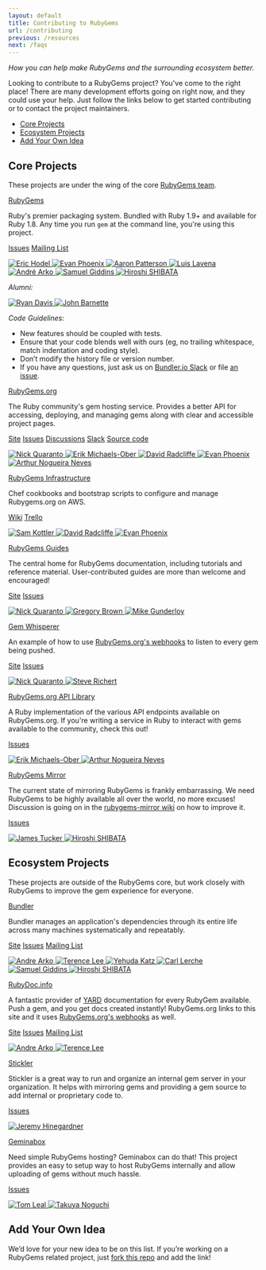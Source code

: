 ```yaml
---
layout: default
title: Contributing to RubyGems
url: /contributing
previous: /resources
next: /faqs
---
```


<em class="t-gray">How you can help make RubyGems and the surrounding ecosystem better.</em>

Looking to contribute to a RubyGems project? You've come to the right place!
There are many development efforts going on right now, and they could use
your help. Just follow the links below to get started contributing or to contact the
project maintainers.

* [Core Projects](#core-projects)
* [Ecosystem Projects](#ecosystem-projects)
* [Add Your Own Idea](#add-your-own-idea)

Core Projects
-------------

These projects are under the wing of the core [RubyGems team](https://github.com/rubygems/).

<a class="project__name is-first" href="https://github.com/rubygems/rubygems">RubyGems</a>

Ruby's premier packaging system. Bundled with Ruby 1.9+ and available for Ruby 1.8. Any time you run
`gem` at the command line, you're using this project.

<div class="project__links">
  <a class="project__link t-link" href="https://github.com/rubygems/rubygems/issues">Issues</a>
  <a class="project__link t-link" href="https://groups.google.com/forum/#!forum/rubygems-developers">Mailing List</a>
</div>

<p class="avatars">
  <a href="https://github.com/drbrain">
    <img src="https://secure.gravatar.com/avatar/58479f76374a3ba3c69b9804163f39f4?s=32" title="Eric Hodel">
  </a>
  <a href="https://github.com/evanphx">
    <img src="https://secure.gravatar.com/avatar/540cb3b3712ffe045113cb03bab616a2?s=32" title="Evan Phoenix">
  </a>
  <a href="https://github.com/tenderlove">
    <img src="https://secure.gravatar.com/avatar/f29327647a9cff5c69618bae420792ea?s=32" title="Aaron Patterson">
  </a>
  <a href="https://github.com/luislavena">
    <img src="https://secure.gravatar.com/avatar/e7cff3cfd41c495e1012227d7dc24202?s=32" title="Luis Lavena">
  </a>
  <a href="https://github.com/indirect">
    <img src="https://secure.gravatar.com/avatar/4c3ed917e59156a36212d48155831482?s=32" title="André Arko">
  </a>
  <a href="https://github.com/segiddins">
    <img src="https://secure.gravatar.com/avatar/4d6be90af74894fd132fb06dacec04d7?s=32" title="Samuel Giddins">
  </a>
  <a href="https://github.com/hsbt">
    <img src="https://secure.gravatar.com/avatar/f2748d34b03ed11330f2a2218904eb2d?s=32" title="Hiroshi SHIBATA">
  </a>
</p>

<em class="t-gray t-uppercase">Alumni:</em>

<p class="avatars">
  <a href="https://github.com/zenspider">
    <img src="https://secure.gravatar.com/avatar/16c4b19d8670085a428787f8b2438223?s=32" title="Ryan Davis">
  </a>
  <a href="https://github.com/jbarnette">
    <img src="https://secure.gravatar.com/avatar/c237cf537a06b60921c97804679e3b15?s=32" title="John Barnette">
  </a>
</p>

<em class="t-gray t-uppercase">Code Guidelines:</em>

* New features should be coupled with tests.
* Ensure that your code blends well with ours (eg, no trailing whitespace, match indentation and coding style).
* Don’t modify the history file or version number.
* If you have any questions, just ask us on [Bundler.io Slack][slack] or file [an issue][1].

[slack]: https://slack.bundler.io/
[1]: https://github.com/rubygems/rubygems/issues

<a class="project__name" href="https://github.com/rubygems/rubygems.org">RubyGems.org</a>

The Ruby community's gem hosting service. Provides a better API for accessing,
deploying, and managing gems along with clear and accessible project pages.

<div class="project__links">
  <a class="project__link t-link" href="https://rubygems.org">Site</a>
  <a class="project__link t-link" href="https://github.com/rubygems/rubygems.org/issues">Issues</a>
  <a class="project__link t-link" href="https://github.com/rubygems/rubygems.org/discussions/">Discussions</a>
  <a class="project__link t-link" href="http://slack.bundler.io/">Slack</a>
  <a class="project__link t-link" href="https://github.com/rubygems/rubygems.org">Source code</a>
</div>

<p class="avatars">
  <a href="https://github.com/qrush">
    <img src="https://secure.gravatar.com/avatar/eb8975af8e49e19e3dd6b6b84a542e26?s=32" title="Nick Quaranto">
  </a>
  <a href="https://github.com/sferik">
    <img src="https://secure.gravatar.com/avatar/1f74b13f1e5c6c69cb5d7fbaabb1e2cb?s=32" title="Erik Michaels-Ober">
  </a>
  <a href="https://github.com/dwradcliffe">
    <img src="https://secure.gravatar.com/avatar/013fd4dfb0e29744d5f37cf9068ba930?s=32" title="David Radcliffe">
  </a>
  <a href="https://github.com/evanphx">
    <img src="https://secure.gravatar.com/avatar/540cb3b3712ffe045113cb03bab616a2?s=32" title="Evan Phoenix">
  </a>
  <a href="https://github.com/arthurnn">
    <img src="https://secure.gravatar.com/avatar/bd33b5aaf0eb48d67a8145732d8f61a9?s=32" title="Arthur Nogueira Neves">
  </a>
</p>

<a class="project__name" href="https://github.com/rubygems/rubygems-infrastructure">RubyGems Infrastructure</a>

Chef cookbooks and bootstrap scripts to configure and manage Rubygems.org on AWS.

<div class="project__links">
  <a class="project__link t-link" href="https://github.com/rubygems/rubygems-infrastructure/wiki">Wiki</a>
  <a class="project__link t-link" href="https://trello.com/b/cd2HqKnE/infrastructure">Trello</a>
</div>

<p class="avatars">
  <a href="https://github.com/skottler">
    <img src="https://secure.gravatar.com/avatar/ee9182ab4e45d446dfa05c20c341371f?s=32" title="Sam Kottler">
  </a>
  <a href="https://github.com/dwradcliffe">
    <img src="https://secure.gravatar.com/avatar/013fd4dfb0e29744d5f37cf9068ba930?s=32" title="David Radcliffe">
  </a>
  <a href="https://github.com/evanphx">
    <img src="https://secure.gravatar.com/avatar/540cb3b3712ffe045113cb03bab616a2?s=32" title="Evan Phoenix">
  </a>
</p>

<a class="project__name" href="https://github.com/rubygems/guides">RubyGems Guides</a>

The central home for RubyGems documentation, including tutorials and reference material.
User-contributed guides are more than welcome and encouraged!

<div class="project__links">
  <a class="project__link t-link" href="http://guides.rubygems.org">Site</a>
  <a class="project__link t-link" href="https://github.com/rubygems/guides/issues">Issues</a>
</div>

<p class="avatars">
  <a href="https://github.com/qrush">
    <img src="https://secure.gravatar.com/avatar/eb8975af8e49e19e3dd6b6b84a542e26?s=32" title="Nick Quaranto">
  </a>
  <a href="https://github.com/sandal">
    <img src="https://secure.gravatar.com/avatar/31e038e4e9330f6c75ccfd1fca8010ee?s=32" title="Gregory Brown">
  </a>
  <a href="https://github.com/ffmike">
    <img src="https://secure.gravatar.com/avatar/a54251b745d59735ea5e9f0656a5d58d?s=32" title="Mike Gunderloy">
  </a>
</p>

<a class="project__name" href="https://github.com/rubygems/gemwhisperer">Gem Whisperer</a>

An example of how to use [RubyGems.org's
webhooks](http://guides.rubygems.org/rubygems-org-api/#webhook) to listen to every gem being
pushed.

<div class="project__links">
  <a class="project__link t-link" href="http://m.rubygems.org/">Site</a>
  <a class="project__link t-link" href="https://github.com/rubygems/gemwhisperer/issues">Issues</a>
</div>

<p class="avatars">
  <a href="https://github.com/qrush">
    <img src="https://secure.gravatar.com/avatar/eb8975af8e49e19e3dd6b6b84a542e26?s=32" title="Nick Quaranto">
  </a>
  <a href="https://github.com/laserlemon">
    <img src="https://secure.gravatar.com/avatar/0887991a8846577a6aa85433d6ab3ea2?s=32" title="Steve Richert">
  </a>
</p>

<a class="project__name" href="https://github.com/rubygems/gems">RubyGems.org API Library</a>

A Ruby implementation of the various API endpoints available on RubyGems.org.
If you're writing a service in Ruby to interact with gems available to the
community, check this out!

<div class="project__links">
  <a class="project__link t-link" href="https://github.com/rubygems/gems/issues">Issues</a>
</div>

<p class="avatars">
  <a href="https://github.com/sferik">
    <img src="https://secure.gravatar.com/avatar/1f74b13f1e5c6c69cb5d7fbaabb1e2cb?s=32" title="Erik Michaels-Ober">
  </a>
  <a href="https://github.com/arthurnn">
    <img src="https://secure.gravatar.com/avatar/bd33b5aaf0eb48d67a8145732d8f61a9?s=32" title="Arthur Nogueira Neves">
  </a>
</p>

<a class="project__name" href="https://github.com/rubygems/rubygems-mirror">RubyGems Mirror</a>

The current state of mirroring RubyGems is frankly embarrassing. We need
RubyGems to be highly available all over the world, no more excuses! Discussion
is going on in the [rubygems-mirror
wiki](https://github.com/rubygems/rubygems-mirror/wiki/Mirroring-2.0) on how
to improve it.

<div class="project__links">
  <a class="project__link t-link" href="https://github.com/rubygems/rubygems-mirror/issues">Issues</a>
</div>

<p class="avatars">
  <a href="https://github.com/raggi">
    <img src="https://secure.gravatar.com/avatar/b19b02a49b433c9e2e6e6c43785d2bfb?s=32" title="James Tucker">
  </a>
  <a href="https://github.com/hsbt">
    <img src="https://secure.gravatar.com/avatar/f2748d34b03ed11330f2a2218904eb2d?s=32" title="Hiroshi SHIBATA">
  </a>
</p>

## Ecosystem Projects

These projects are outside of the RubyGems core, but work closely with RubyGems to improve the gem experience for everyone.

<a class="project__name is-first" href="https://github.com/bundler/bundler">Bundler</a>

Bundler manages an application's dependencies through its entire life across
many machines systematically and repeatably.

<div class="project__links">
  <a class="project__link t-link" href="https://bundler.io/">Site</a>
  <a class="project__link t-link" href="https://github.com/bundler/bundler/issues">Issues</a>
  <a class="project__link t-link" href="https://groups.google.com/forum/#!forum/ruby-bundler">Mailing List</a>
</div>

<p class="avatars">
  <a href="https://github.com/indirect">
    <img src="https://secure.gravatar.com/avatar/fb389f1e8b98d5d03be29e9dd309b3be?s=32" title="Andre Arko">
  </a>
  <a href="https://github.com/hone">
    <img src="https://secure.gravatar.com/avatar/efb7c66871043330ce1310a9bdd0aaf6?s=32" title="Terence Lee">
  </a>
  <a href="https://github.com/wycats">
    <img src="https://secure.gravatar.com/avatar/428167a3ec72235ba971162924492609?s=32" title="Yehuda Katz">
  </a>
  <a href="https://github.com/carllerche">
    <img src="https://secure.gravatar.com/avatar/da5274b27cc6c0f505495bf5d504575d?s=32" title="Carl Lerche">
  </a>
  <a href="https://github.com/segiddins">
    <img src="https://secure.gravatar.com/avatar/4d6be90af74894fd132fb06dacec04d7?s=32" title="Samuel Giddins">
  </a>
  <a href="https://github.com/hsbt">
    <img src="https://secure.gravatar.com/avatar/f2748d34b03ed11330f2a2218904eb2d?s=32" title="Hiroshi SHIBATA">
  </a>
</p>

<a class="project__name" href="https://github.com/docmeta/rubydoc.info">RubyDoc.info</a>

A fantastic provider of [YARD](http://yardoc.org) documentation for every
RubyGem available. Push a gem, and you get docs created instantly!
RubyGems.org links to this site and it uses [RubyGems.org's
webhooks](http://guides.rubygems.org/rubygems-org-api/#webhook) as well.

<div class="project__links">
  <a class="project__link t-link" href="http://rubydoc.info">Site</a>
  <a class="project__link t-link" href="https://github.com/docmeta/rubydoc.info/issues">Issues</a>
  <a class="project__link t-link" href="https://groups.google.com/forum/#!forum/yardoc">Mailing List</a>
</div>

<p class="avatars">
  <a href="https://github.com/indirect">
    <img src="https://secure.gravatar.com/avatar/fb389f1e8b98d5d03be29e9dd309b3be?s=32" title="Andre Arko">
  </a>
  <a href="https://github.com/hone">
    <img src="https://secure.gravatar.com/avatar/efb7c66871043330ce1310a9bdd0aaf6?s=32" title="Terence Lee">
  </a>
</p>

<a class="project__name" href="https://github.com/copiousfreetime/stickler">Stickler</a>

Stickler is a great way to run and organize an internal gem server in your
organization. It helps with mirroring gems and providing a gem source to add
internal or proprietary code to.

<div class="project__links">
  <a class="project__link t-link" href="https://github.com/copiousfreetime/stickler/issues">Issues</a>
</div>

<p class="avatars">
  <a href="https://github.com/copiousfreetime">
    <img src="https://secure.gravatar.com/avatar/cff2d90ae70bbbb5d4865d8412159f85?s=32" title="Jeremy Hinegardner">
  </a>
</p>

<a class="project__name" href="https://github.com/geminabox/geminabox">Geminabox</a>

Need simple RubyGems hosting? Geminabox can do that! This project provides an
easy to setup way to host RubyGems internally and allow uploading of gems
without much hassle.

<div class="project__links">
  <a class="project__link t-link" href="https://github.com/geminabox/geminabox/issues">Issues</a>
</div>

<p class="avatars">
  <a href="https://github.com/tomlea">
    <img src="https://secure.gravatar.com/avatar/f61c5838432c656ea88dd77a56a40f52?s=32" title="Tom Leal">
  </a>
  <a href="https://github.com/tnir">
    <img src="https://secure.gravatar.com/avatar/8c5062689b241827e7532be41ff19e20?s=32" title="Takuya Noguchi">
  </a>
</p>

Add Your Own Idea
-----------------

We’d love for your new idea to be on this list. If you’re working on a
RubyGems related project, just [fork this
repo](https://github.com/rubygems/guides) and add the link!
